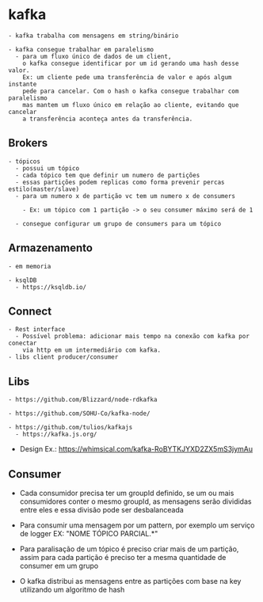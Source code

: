 # kafka

    - kafka trabalha com mensagens em string/binário

    - kafka consegue trabalhar em paralelismo
      - para um fluxo único de dados de um client,
        o kafka consegue identificar por um id gerando uma hash desse valor.
        Ex: um cliente pede uma transferência de valor e após algum instante
        pede para cancelar. Com o hash o kafka consegue trabalhar com paralelismo
        mas mantem um fluxo único em relação ao cliente, evitando que cancelar
        a transferência aconteça antes da transferência.

## Brokers

    - tópicos
      - possui um tópico
      - cada tópico tem que definir um numero de partições
      - essas partições podem replicas como forma prevenir percas estilo(master/slave)
      - para um numero x de partição vc tem um numero x de consumers

        - Ex: um tópico com 1 partição -> o seu consumer máximo será de 1

      - consegue configurar um grupo de consumers para um tópico

## Armazenamento

    - em memoria

    - ksqlDB
      - https://ksqldb.io/

## Connect

    - Rest interface
      - Possível problema: adicionar mais tempo na conexão com kafka por conectar
        via http em um intermediário com kafka.
    - libs client producer/consumer

## Libs

    - https://github.com/Blizzard/node-rdkafka

    - https://github.com/SOHU-Co/kafka-node/

    - https://github.com/tulios/kafkajs
      - https://kafka.js.org/

- Design Ex.: https://whimsical.com/kafka-RoBYTKJYXD2ZX5mS3jymAu

## Consumer

- Cada consumidor precisa ter um groupId definido, se um ou mais consumidores
  conter o mesmo groupId, as mensagens serão divididas entre eles e essa divisão
  pode ser desbalanceada

- Para consumir uma mensagem por um pattern, por exemplo um serviço de logger
  EX: "NOME TÓPICO PARCIAL.\*"

- Para paralisação de um tópico é preciso criar mais de um partição, assim
  para cada partição é preciso ter a mesma quantidade de consumer em um grupo

- O kafka distribui as mensagens entre as partições com base na key utilizando
  um algoritmo de hash
